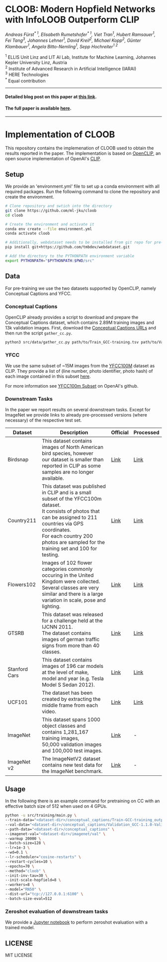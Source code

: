 # CLOOB: Modern Hopfield Networks with InfoLOOB Outperform CLIP

_Andreas Fürst<sup>* 1</sup>,
Elisabeth Rumetshofer<sup>* 1</sup>,
Viet Tran<sup>1</sup>,
Hubert Ramsauer<sup>1</sup>,
Fei Tang<sup>3</sup>,
Johannes Lehner<sup>1</sup>,
David Kreil<sup>2</sup>,
Michael Kopp<sup>2</sup>,
Günter Klambauer<sup>1</sup>,
Angela Bitto-Nemling<sup>1</sup>,
Sepp Hochreiter<sup>1 2</sup>_

<sup>1</sup> ELLIS Unit Linz and LIT AI Lab, Institute for Machine Learning, Johannes Kepler University Linz, Austria  
<sup>2</sup> Institute of Advanced Research in Artificial Intelligence (IARAI)  
<sup>3</sup> HERE Technologies  
<sup>*</sup> Equal contribution

---

#### Detailed blog post on this paper at [this link](https://ml-jku.github.io/cloob).
#### The full paper is available [here](link).

---

# Implementation of CLOOB
This repository contains the implemenation of CLOOB used to obtain the results reported in the paper.
The implementation is based on [OpenCLIP](https://github.com/mlfoundations/open_clip), an open source implementation of OpenAI's [CLIP](https://arxiv.org/abs/2103.00020).


## Setup
We provide an 'environment.yml' file to set up a conda environment with all required packages.
Run the following command to clone the repository and create the environment.

```bash
# Clone repository and swtich into the directory
git clone https://github.com/ml-jku/cloob
cd cloob

# Create the environment and activate it
conda env create --file environment.yml
conda activate cloob

# Additionally, webdataset needs to be installed from git repo for pre-training on YFCC 
pip install git+https://github.com/tmbdev/webdataset.git

# Add the directory to the PYTHONPATH environment variable
export PYTHONPATH="$PYTHONPATH:$PWD/src"
```

## Data
For pre-training we use the two datasets supported by OpenCLIP, namely Conceptual Captions and YFCC.

### Conceptual Captions
OpenCLIP already provides a script to download and prepare the Conceptual Captions dataset, which contains 2.89M training images and 13k validation images.
First, download the [Conceptual Captions URLs](https://ai.google.com/research/ConceptualCaptions/download) and then run the script `gather_cc.py`.

```bash
python3 src/data/gather_cc.py path/to/Train_GCC-training.tsv path/to/Validation_GCC-1.1.0-Validation.tsv
```

### YFCC

We use the same subset of ~15M images from the [YFCC100M](http://mmcommons.org) dataset as CLIP. 
They provide a list of (line number, photo identifier, photo hash) of each image contained in this subset [here](https://openaipublic.azureedge.net/clip/data/yfcc100m_subset_data.tsv.bz2).

For more information see [YFCC100m Subset](https://github.com/openai/CLIP/blob/main/data/yfcc100m.md) on OpenAI's github.

### Downstream Tasks
In the paper we report results on several downstream tasks. 
Except for ImageNet we provide links to already pre-processed versions (where necessary) of the respective test set.

| Dataset       | Description | Official                                                                | Processed |
|---------------|-------------|-------------------------------------------------------------------------|-----------|
| Birdsnap      | This dataset contains images of North American bird species, however <br> our dataset is smaller than reported in CLIP as some samples are no longer available.            | [Link](http://thomasberg.org/datasets/birdsnap/1.1/birdsnap.tgz)        | [Link](https://ml.jku.at/research/CLOOB/downloads/zeroshot_datasets/birdsnap.zip)  |
| Country211    | This dataset was published in CLIP and is a small subset of the YFCC100m dataset. <br> It consists of photos that can be assigned to 211 countries via GPS coordinates. <br> For each country 200 photos are sampled for the training set and 100 for testing.            | [Link](https://github.com/openai/CLIP/blob/main/data/country211.md) | [Link](https://ml.jku.at/research/CLOOB/downloads/zeroshot_datasets/country211.zip)  |
| Flowers102    | Images of 102 flower categories commonly occuring in the United Kingdom were collected.<br> Several classes are very similar and there is a large variation in scale, pose and lighting.            | [Link](https://www.robots.ox.ac.uk/~vgg/data/flowers/102/)          | [Link](https://ml.jku.at/research/CLOOB/downloads/zeroshot_datasets/flowers102.zip)  |
| GTSRB         | This dataset was released for a challenge held at the IJCNN 2011. <br> The dataset contains images of german traffic signs from more than 40 classes.           | [Link](https://benchmark.ini.rub.de/gtsrb_news.html)                | [Link](https://ml.jku.at/research/CLOOB/downloads/zeroshot_datasets/gtsrb.zip)  |
| Stanford Cars | This dataset contains images of 196 car models at the level of make, <br> model and year (e.g. Tesla Model S Sedan 2012).            | [Link](http://ai.stanford.edu/~jkrause/cars/car_dataset.html)       | [Link](https://ml.jku.at/research/CLOOB/downloads/zeroshot_datasets/stanford_cars.zip)  |
| UCF101        | The dataset has been created by extracting the middle frame from each video.            | [Link](https://www.crcv.ucf.edu/data/UCF101.php)                    | [Link](https://ml.jku.at/research/CLOOB/downloads/zeroshot_datasets/ucf101.zip)  |
| ImageNet      | This dataset spans 1000 object classes and contains 1,281,167 training images, <br> 50,000 validation images and 100,000 test images.            | [Link](https://image-net.org/download.php)                          | -  |
| ImageNet v2   | The ImageNetV2 dataset contains new test data for the ImageNet benchmark.            | [Link](https://github.com/modestyachts/ImageNetV2)                  | -  |


## Usage
In the following there is an example command for pretraining on CC with an effective batch size of 512 when used on 4 GPUs.

```bash
python -u src/training/main.py \
--train-data="<dataset-dir>/conceptual_captions/Train-GCC-training_output.csv" \
--val-data="<dataset-dir>/conceptual_captions/Validation_GCC-1.1.0-Validation_output.csv" \
--path-data="<dataset-dir>/conceptual_captions" \
--imagenet-val="<dataset-dir>/imagenet/val" \
--warmup 20000 \
--batch-size=128 \
--lr=1e-3 \
--wd=0.1 \
--lr-scheduler="cosine-restarts" \
--restart-cycles=10 \
--epochs=70 \
--method="cloob" \
--init-inv-tau=30 \
--init-scale-hopfield=8 \
--workers=8 \
--model="RN50" \
--dist-url="tcp://127.0.0.1:6100" \
--batch-size-eval=512
```

### Zeroshot evaluation of downstream tasks
We provide a [Jupyter notebook](src/notebooks/zeroshot.ipynb) to perform zeroshot evaluation with a trained model.


## LICENSE
MIT LICENSE
